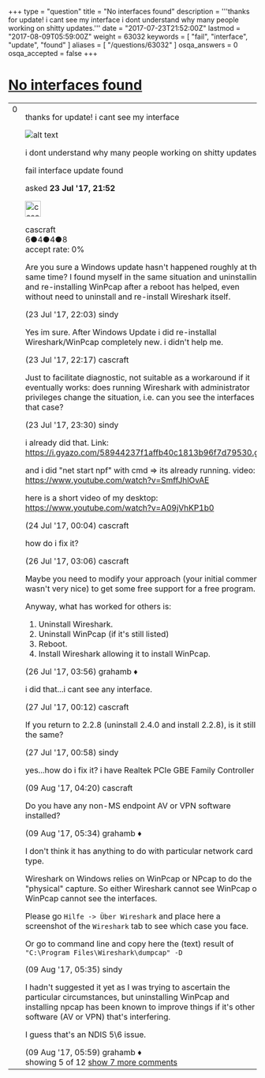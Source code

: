 +++
type = "question"
title = "No interfaces found"
description = '''thanks for update! i cant see my interface  i dont understand why many people working on shitty updates.'''
date = "2017-07-23T21:52:00Z"
lastmod = "2017-08-09T05:59:00Z"
weight = 63032
keywords = [ "fail", "interface", "update", "found" ]
aliases = [ "/questions/63032" ]
osqa_answers = 0
osqa_accepted = false
+++

<div class="headNormal">

# [No interfaces found](/questions/63032/no-interfaces-found)

</div>

<div id="main-body">

<div id="askform">

<table id="question-table" style="width:100%;"><colgroup><col style="width: 50%" /><col style="width: 50%" /></colgroup><tbody><tr class="odd"><td style="width: 30px; vertical-align: top"><div class="vote-buttons"><span id="post-63032-upvote" class="ajax-command post-vote up" rel="nofollow" title="I like this post (click again to cancel)"> </span><div id="post-63032-score" class="post-score" title="current number of votes">0</div><span id="post-63032-downvote" class="ajax-command post-vote down" rel="nofollow" title="I dont like this post (click again to cancel)"> </span> <span id="favorite-mark" class="ajax-command favorite-mark" rel="nofollow" title="mark/unmark this question as favorite (click again to cancel)"> </span><div id="favorite-count" class="favorite-count"></div></div></td><td><div id="item-right"><div class="question-body"><p>thanks for update! i cant see my interface</p><p><img src="https://i.gyazo.com/1c2ff76b349b0dcb9ee7d1af3411b5eb.png" alt="alt text" /></p><p>i dont understand why many people working on shitty updates.</p></div><div id="question-tags" class="tags-container tags"><span class="post-tag tag-link-fail" rel="tag" title="see questions tagged &#39;fail&#39;">fail</span> <span class="post-tag tag-link-interface" rel="tag" title="see questions tagged &#39;interface&#39;">interface</span> <span class="post-tag tag-link-update" rel="tag" title="see questions tagged &#39;update&#39;">update</span> <span class="post-tag tag-link-found" rel="tag" title="see questions tagged &#39;found&#39;">found</span></div><div id="question-controls" class="post-controls"></div><div class="post-update-info-container"><div class="post-update-info post-update-info-user"><p>asked <strong>23 Jul '17, 21:52</strong></p><img src="https://secure.gravatar.com/avatar/14579bac17258201c0cc89ee5d7a3e37?s=32&amp;d=identicon&amp;r=g" class="gravatar" width="32" height="32" alt="cascraft&#39;s gravatar image" /><p><span>cascraft</span><br />
<span class="score" title="6 reputation points">6</span><span title="4 badges"><span class="badge1">●</span><span class="badgecount">4</span></span><span title="4 badges"><span class="silver">●</span><span class="badgecount">4</span></span><span title="8 badges"><span class="bronze">●</span><span class="badgecount">8</span></span><br />
<span class="accept_rate" title="Rate of the user&#39;s accepted answers">accept rate:</span> <span title="cascraft has no accepted answers">0%</span></p></img></div></div><div id="comments-container-63032" class="comments-container"><span id="63033"></span><div id="comment-63033" class="comment"><div id="post-63033-score" class="comment-score"></div><div class="comment-text"><p>Are you sure a Windows update hasn't happened roughly at the same time? I found myself in the same situation and uninstalling and re-installing WinPcap after a reboot has helped, even without need to uninstall and re-install Wireshark itself.</p></div><div id="comment-63033-info" class="comment-info"><span class="comment-age">(23 Jul '17, 22:03)</span> <span class="comment-user userinfo">sindy</span></div></div><span id="63034"></span><div id="comment-63034" class="comment"><div id="post-63034-score" class="comment-score"></div><div class="comment-text"><p>Yes im sure. After Windows Update i did re-installal Wireshark/WinPcap completely new. i didn't help me.</p></div><div id="comment-63034-info" class="comment-info"><span class="comment-age">(23 Jul '17, 22:17)</span> <span class="comment-user userinfo">cascraft</span></div></div><span id="63037"></span><div id="comment-63037" class="comment"><div id="post-63037-score" class="comment-score"></div><div class="comment-text"><p>Just to facilitate diagnostic, not suitable as a workaround if it eventually works: does running Wireshark with administrator privileges change the situation, i.e. can you see the interfaces in that case?</p></div><div id="comment-63037-info" class="comment-info"><span class="comment-age">(23 Jul '17, 23:30)</span> <span class="comment-user userinfo">sindy</span></div></div><span id="63038"></span><div id="comment-63038" class="comment"><div id="post-63038-score" class="comment-score"></div><div class="comment-text"><p>i already did that. Link: <a href="https://i.gyazo.com/58944237f1affb40c1813b96f7d79530.gif">https://i.gyazo.com/58944237f1affb40c1813b96f7d79530.gif</a></p><p>and i did "net start npf" with cmd =&gt; its already running. video: <a href="https://www.youtube.com/watch?v=SmffJhlOvAE">https://www.youtube.com/watch?v=SmffJhlOvAE</a></p><p>here is a short video of my desktop: <a href="https://www.youtube.com/watch?v=A09jVhKP1b0">https://www.youtube.com/watch?v=A09jVhKP1b0</a></p></div><div id="comment-63038-info" class="comment-info"><span class="comment-age">(24 Jul '17, 00:04)</span> <span class="comment-user userinfo">cascraft</span></div></div><span id="63115"></span><div id="comment-63115" class="comment"><div id="post-63115-score" class="comment-score"></div><div class="comment-text"><p>how do i fix it?</p></div><div id="comment-63115-info" class="comment-info"><span class="comment-age">(26 Jul '17, 03:06)</span> <span class="comment-user userinfo">cascraft</span></div></div><span id="63119"></span><div id="comment-63119" class="comment not_top_scorer"><div id="post-63119-score" class="comment-score"></div><div class="comment-text"><p>Maybe you need to modify your approach (your initial comment wasn't very nice) to get some free support for a free program.</p><p>Anyway, what has worked for others is:</p><ol><li>Uninstall Wireshark.</li><li>Uninstall WinPcap (if it's still listed)</li><li>Reboot.</li><li>Install Wireshark allowing it to install WinPcap.</li></ol></div><div id="comment-63119-info" class="comment-info"><span class="comment-age">(26 Jul '17, 03:56)</span> <span class="comment-user userinfo">grahamb ♦</span></div></div><span id="63161"></span><div id="comment-63161" class="comment not_top_scorer"><div id="post-63161-score" class="comment-score"></div><div class="comment-text"><p>i did that...i cant see any interface.</p></div><div id="comment-63161-info" class="comment-info"><span class="comment-age">(27 Jul '17, 00:12)</span> <span class="comment-user userinfo">cascraft</span></div></div><span id="63163"></span><div id="comment-63163" class="comment not_top_scorer"><div id="post-63163-score" class="comment-score"></div><div class="comment-text"><p>If you return to 2.2.8 (uninstall 2.4.0 and install 2.2.8), is it still the same?</p></div><div id="comment-63163-info" class="comment-info"><span class="comment-age">(27 Jul '17, 00:58)</span> <span class="comment-user userinfo">sindy</span></div></div><span id="63452"></span><div id="comment-63452" class="comment not_top_scorer"><div id="post-63452-score" class="comment-score"></div><div class="comment-text"><p>yes...how do i fix it? i have Realtek PCIe GBE Family Controller</p></div><div id="comment-63452-info" class="comment-info"><span class="comment-age">(09 Aug '17, 04:20)</span> <span class="comment-user userinfo">cascraft</span></div></div><span id="63453"></span><div id="comment-63453" class="comment not_top_scorer"><div id="post-63453-score" class="comment-score"></div><div class="comment-text"><p>Do you have any non-MS endpoint AV or VPN software installed?</p></div><div id="comment-63453-info" class="comment-info"><span class="comment-age">(09 Aug '17, 05:34)</span> <span class="comment-user userinfo">grahamb ♦</span></div></div><span id="63454"></span><div id="comment-63454" class="comment not_top_scorer"><div id="post-63454-score" class="comment-score"></div><div class="comment-text"><p>I don't think it has anything to do with particular network card type.</p><p>Wireshark on Windows relies on WinPcap or NPcap to do the "physical" capture. So either Wireshark cannot see WinPcap or WinPcap cannot see the interfaces.</p><p>Please go <code>Hilfe -&gt; Über Wireshark</code> and place here a screenshot of the <code>Wireshark</code> tab to see which case you face.</p><p>Or go to command line and copy here the (text) result of <code>"C:\Program Files\Wireshark\dumpcap" -D</code></p></div><div id="comment-63454-info" class="comment-info"><span class="comment-age">(09 Aug '17, 05:35)</span> <span class="comment-user userinfo">sindy</span></div></div><span id="63455"></span><div id="comment-63455" class="comment not_top_scorer"><div id="post-63455-score" class="comment-score"></div><div class="comment-text"><p>I hadn't suggested it yet as I was trying to ascertain the particular circumstances, but uninstalling WinPcap and installing npcap has been known to improve things if it's other software (AV or VPN) that's interfering.</p><p>I guess that's an NDIS 5\6 issue.</p></div><div id="comment-63455-info" class="comment-info"><span class="comment-age">(09 Aug '17, 05:59)</span> <span class="comment-user userinfo">grahamb ♦</span></div></div></div><div id="comment-tools-63032" class="comment-tools"><span class="comments-showing"> showing 5 of 12 </span> <a href="#" class="show-all-comments-link">show 7 more comments</a></div><div class="clear"></div><div id="comment-63032-form-container" class="comment-form-container"></div><div class="clear"></div></div></td></tr></tbody></table>

</div>

</div>

